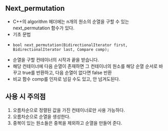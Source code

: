 ## Next_permutation
- C++의 algorithm 헤더에는 n개의 원소의 순열을 구할 수 있는 next_permutation 함수가 있다.
- 기초 문법
- ~~~
  bool next_permutation(BidirectionalIterator first, BidirectionalIterator last, Compare comp);
  ~~~
- 순열을 구할 컨테이너의 시작과 끝을 받습니다.
- 해당 컨테이너에 다음 순열이 존재하면 그 컨테이너의 원소를 해당 순열 순서로 바꾸고 true를 반환하고, 다음 순열이 없다면 false 반환
- 비교 함수 comp를 인자로 넘길 수도 있고, 안 넘겨도된다.

## 사용 시 주의점
1. 오름차순으로 정렬된 값을 가진 컨테이너로만 사용 가능하다.
2. 오름차순으로 순열을 생성한다.
3. 중복이 있는 원소들은 중복을 제외하고 순열을 만들어 준다.